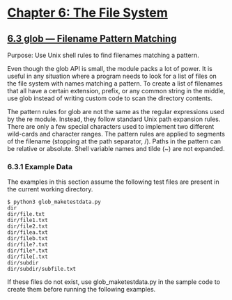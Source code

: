 # [Chapter 6: The File System](https://pymotw.com/3/file_access.html)

## [6.3 glob — Filename Pattern Matching](https://pymotw.com/3/glob/index.html)

Purpose:	Use Unix shell rules to find filenames matching a pattern.

Even though the glob API is small, the module packs a lot of power. It is useful in any situation where a program needs to look for a list of files on the file system with names matching a pattern. To create a list of filenames that all have a certain extension, prefix, or any common string in the middle, use glob instead of writing custom code to scan the directory contents.

The pattern rules for glob are not the same as the regular expressions used by the re module. Instead, they follow standard Unix path expansion rules. There are only a few special characters used to implement two different wild-cards and character ranges. The pattern rules are applied to segments of the filename (stopping at the path separator, /). Paths in the pattern can be relative or absolute. Shell variable names and tilde (~) are not expanded.

### 6.3.1 Example Data

The examples in this section assume the following test files are present in the current working directory.

```
$ python3 glob_maketestdata.py
dir
dir/file.txt
dir/file1.txt
dir/file2.txt
dir/filea.txt
dir/fileb.txt
dir/file?.txt
dir/file*.txt
dir/file[.txt
dir/subdir
dir/subdir/subfile.txt
```

If these files do not exist, use glob_maketestdata.py in the sample code to create them before running the following examples.